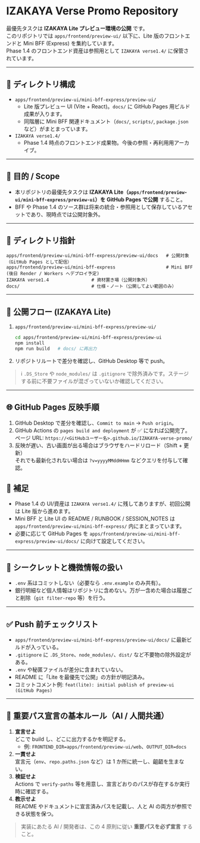 # IZAKAYA Verse Promo Repository

最優先タスクは **IZAKAYA Lite プレビュー環境の公開** です。  
このリポジトリでは `apps/frontend/preview-ui/` 以下に、Lite 版のフロントエンドと Mini BFF (Express) を集約しています。  
Phase 1.4 のフロントエンド資産は参照用として `IZAKAYA verse1.4/` に保管されています。

---

## 📁 ディレクトリ構成

- `apps/frontend/preview-ui/mini-bff-express/preview-ui/`
  - Lite 版プレビュー UI (Vite + React)。`docs/` に GitHub Pages 用ビルド成果が入ります。
  - 同階層に Mini BFF 関連ドキュメント（`docs/`, `scripts/`, `package.json` など）がまとまっています。
- `IZAKAYA verse1.4/`
  - Phase 1.4 時点のフロントエンド成果物。今後の参照・再利用用アーカイブ。

---

## 🎯 目的 / Scope

- 本リポジトリの最優先タスクは **IZAKAYA Lite（`apps/frontend/preview-ui/mini-bff-express/preview-ui`）を GitHub Pages で公開** すること。
- BFF や Phase 1.4 のソース群は将来の統合・参照用として保存しているアセットであり、現時点では公開対象外。

---

## 🧭 ディレクトリ指針

```
apps/frontend/preview-ui/mini-bff-express/preview-ui/docs   # 公開対象（GitHub Pages として配信）
apps/frontend/preview-ui/mini-bff-express                   # Mini BFF (後日 Render / Workers へデプロイ予定)
IZAKAYA verse1.4                # 資材置き場（公開対象外）
docs/                           # 仕様・ノート（公開してよい範囲のみ）
```

---

## 🚀 公開フロー (IZAKAYA Lite)

1. `apps/frontend/preview-ui/mini-bff-express/preview-ui/`  
   ```bash
   cd apps/frontend/preview-ui/mini-bff-express/preview-ui
   npm install
   npm run build   # docs/ に再出力
   ```
2. リポジトリルートで差分を確認し、GitHub Desktop 等で push。

> ℹ️  `.DS_Store` や `node_modules/` は `.gitignore` で除外済みです。ステージする前に不要ファイルが混ざっていないか確認してください。

---

## 🌐 GitHub Pages 反映手順

1. GitHub Desktop で差分を確認し、`Commit to main` → `Push origin`。
2. GitHub Actions の `pages build and deployment` が ✅ になれば公開完了。  
   ページ URL: `https://<GitHubユーザー名>.github.io/IZAKAYA-verse-promo/`
3. 反映が遅い、古い画面が出る場合はブラウザをハードリロード（Shift + 更新）  
   それでも最新化されない場合は `?v=yyyyMMddHHmm` などクエリを付与して確認。

## 📌 補足

- Phase 1.4 の UI/資産は `IZAKAYA verse1.4/` に残してありますが、初回公開は Lite 版から進めます。
- Mini BFF と Lite UI の README / RUNBOOK / SESSION_NOTES は `apps/frontend/preview-ui/mini-bff-express/` 内にまとまっています。
- 必要に応じて GitHub Pages を `apps/frontend/preview-ui/mini-bff-express/preview-ui/docs/` に向けて設定してください。

---

## 🔐 シークレットと機微情報の扱い

- `.env` 系はコミットしない（必要なら `.env.example` のみ共有）。
- 銀行明細など個人情報はリポジトリに含めない。万が一含めた場合は履歴ごと削除（`git filter-repo` 等）を行う。

---

## ✅ Push 前チェックリスト

- `apps/frontend/preview-ui/mini-bff-express/preview-ui/docs/` に最新ビルドが入っている。
- `.gitignore` に `.DS_Store`、`node_modules/`、`dist/` など不要物の除外設定がある。
- `.env` や秘匿ファイルが差分に含まれていない。
- README に「Lite を最優先で公開」の方針が明記済み。
- コミットコメント例: `feat(lite): initial publish of preview-ui (GitHub Pages)`

---

## 📐 重要パス宣言の基本ルール（AI / 人間共通）

1. **宣言せよ**  
   どこで build し、どこに出力するかを明記する。  
   - 例: `FRONTEND_DIR=apps/frontend/preview-ui/web`、`OUTPUT_DIR=docs`
2. **一貫せよ**  
   宣言元（`env`、`repo.paths.json` など）は 1 か所に統一し、齟齬を生まない。
3. **検証せよ**  
   Actions で `verify-paths` 等を用意し、宣言どおりのパスが存在するか実行時に確認する。
4. **教示せよ**  
   README やドキュメントに宣言済みパスを記載し、人と AI の両方が参照できる状態を保つ。

> 実装にあたる AI / 開発者は、この 4 原則に従い **重要パスを必ず宣言** すること。
